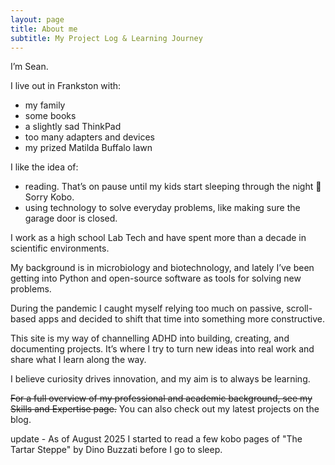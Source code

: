 ```yaml
---
layout: page
title: About me
subtitle: My Project Log & Learning Journey
---
```


I’m Sean.

I live out in Frankston with:
- my family
- some books
- a slightly sad ThinkPad
- too many adapters and devices
- my prized Matilda Buffalo lawn


I like the idea of:
- reading. That’s on pause until my kids start sleeping through the night 🤞 Sorry Kobo.
- using technology to solve everyday problems, like making sure the garage door is closed.


I work as a high school Lab Tech and have spent more than a decade in scientific environments.

My background is in microbiology and biotechnology, and lately I’ve been getting into Python and open-source software as tools for solving new problems.

During the pandemic I caught myself relying too much on passive, scroll-based apps and decided to shift that time into something more constructive.

This site is my way of channelling ADHD into building, creating, and documenting projects. It’s where I try to turn new ideas into real work and share what I learn along the way.

I believe curiosity drives innovation, and my aim is to always be learning.

~~For a full overview of my professional and academic background, see my Skills and Expertise page.~~ You can also check out my latest projects on the blog.

update - As of August 2025 I started to read a few kobo pages of "The Tartar Steppe" by Dino Buzzati before I go to sleep.
